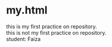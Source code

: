 # my.html
this is my first practice on repository. <br>
this is not my first practice on repository. <br>
student: Faiza<br>
